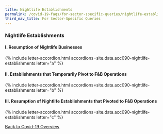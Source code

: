 ```yaml
---
title: Nightlife Establishments
permalink: /covid-19-faqs/for-sector-specific-queries/nightlife-establishments
third_nav_title: For Sector-Specific Queries
---
```


### Nightlife Establishments

#### I. Resumption of Nightlife Businesses

{% include letter-accordion.html accordions=site.data.acc090-nightlife-establishments letter="a" %}

#### II. Establishments that Temporarily Pivot to F&B Operations

{% include letter-accordion.html accordions=site.data.acc090-nightlife-establishments letter="b" %}

#### III. Resumption of Nightlife Establishments that Pivoted to F&B Operations

{% include letter-accordion.html accordions=site.data.acc090-nightlife-establishments letter="c" %}


[Back to Covid-19 Overview](/covid/)

